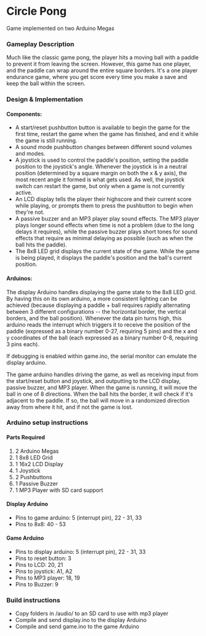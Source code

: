 # Circle Pong
Game implemented on two Arduino Megas

### Gameplay Description
Much like the classic game pong, the player hits a moving ball with a paddle to prevent it from leaving the screen. However, this game has one player, and the paddle can wrap around the entire square borders. It's a one player endurance game, where you get score every time you make a save and keep the ball within the screen.

### Design & Implementation

#### Components:
* A start/reset pushbutton button is available to begin the game for the first time, restart the game when the game has finished, and end it while the game is still running.
* A sound mode pushbutton changes between different sound volumes and modes.
* A joystick is used to control the paddle's position, setting the paddle position to the joystick's angle. Whenever the joystick is in a neutral position (determined by a square margin on both the x & y axis), the most recent angle it formed is what gets used. As well, the joystick switch can restart the game, but only when a game is not currently active.
* An LCD display tells the player their highscore and their current score while playing, or prompts them to press the pushbutton to begin when they're not.
* A passive buzzer and an MP3 player play sound effects. The MP3 player plays longer sound effects when time is not a problem (due to the long delays it requires), while the passive buzzer plays short tones for sound effects that require as minimal delaying as possible (such as when the ball hits the paddle).
* The 8x8 LED grid displays the current state of the game. While the game is being played, it displays the paddle's position and the ball's current position.

#### Arduinos:
  The display Arduino handles displaying the game state to the 8x8 LED grid. By having this on its own arduino, a more consistent lighting can be achieved (because displaying a paddle + ball requires rapidly alternating between 3 different configurations -- the horizontal border, the vertical borders, and the ball position). Whenever the data pin turns high, this arduino reads the interrupt which triggers it to receive the position of the paddle (expressed as a binary number 0-27, requiring 5 pins) and the x and y coordinates of the ball (each expressed as a binary number 0-8, requiring 3 pins each).
  
  If debugging is enabled within game.ino, the serial monitor can emulate the display arduino.
  
  The game arduino handles driving the game, as well as receiving input from the start/reset button and joystick, and outputting to the LCD display, passive buzzer, and MP3 player. When the game is running, it will move the ball in one of 8 directions. When the ball hits the border, it will check if it's adjacent to the paddle. If so, the ball will move in a randomized direction away from where it hit, and if not the game is lost.


### Arduino setup instructions

#### Parts Required
1. 2 Arduino Megas
2. 1 8x8 LED Grid
3. 1 16x2 LCD Display
4. 1 Joystick
5. 2 Pushbuttons
6. 1 Passive Buzzer
7. 1 MP3 Player with SD card support

#### Display Arduino

* Pins to game arduino: 5 (interrupt pin), 22 - 31, 33
* Pins to 8x8: 40 - 53

#### Game Arduino

* Pins to display arduino: 5 (interrupt pin), 22 - 31, 33
* Pins to reset button: 3
* Pins to LCD: 20, 21
* Pins to joystick: A1, A2
* Pins to MP3 player: 18, 19
* Pins to Buzzer: 9

### Build instructions

* Copy folders in /audio/ to an SD card to use with mp3 player
* Compile and send display.ino to the display Arduino
* Compile and send game.ino to the game Arduino
